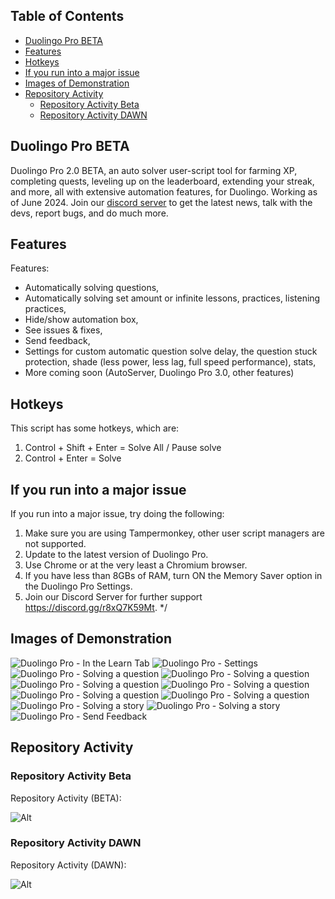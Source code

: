 ## Table of Contents
- [Duolingo Pro BETA](#duolingo-pro-beta)
- [Features](#features)
- [Hotkeys](#hotkeys)
- [If you run into a major issue](#if-you-run-into-a-major-issue)
- [Images of Demonstration](#images-of-demonstration)
- [Repository Activity](#repository-activity)
  - [Repository Activity Beta](#repository-activity-beta)
  - [Repository Activity DAWN](#repository-activity-dawn)

## Duolingo Pro BETA
Duolingo Pro 2.0 BETA, an auto solver user-script tool for farming XP, completing quests, leveling up on the leaderboard, extending your streak, and more, all with extensive automation features, for Duolingo. 
Working as of June 2024. 
Join our [discord server](https://discord.gg/r8xQ7K59Mt) to get the latest news, talk with the devs, report bugs, and do much more.

## Features
Features:
- Automatically solving questions,
- Automatically solving set amount or infinite lessons, practices, listening practices,
- Hide/show automation box,
- See issues & fixes,
- Send feedback,
- Settings for custom automatic question solve delay, the question stuck protection, shade (less power, less lag, full speed performance), stats,
- More coming soon (AutoServer, Duolingo Pro 3.0, other features)

## Hotkeys
This script has some hotkeys, which are:
1) Control + Shift + Enter = Solve All / Pause solve
2) Control + Enter = Solve


## If you run into a major issue
If you run into a major issue, try doing the following:
1) Make sure you are using Tampermonkey, other user script managers are not supported. 
2) Update to the latest version of Duolingo Pro.
3) Use Chrome or at the very least a Chromium browser.
4) If you have less than 8GBs of RAM, turn ON the Memory Saver option in the Duolingo Pro Settings.
5) Join our Discord Server for further support https://discord.gg/r8xQ7K59Mt.
*/

## Images of Demonstration
![Duolingo Pro - In the Learn Tab](./assets/readme/example1.jpeg)
![Duolingo Pro - Settings](./assets/readme/example10.jpeg)
![Duolingo Pro - Solving a question](./assets/readme/example2.jpeg)
![Duolingo Pro - Solving a question](./assets/readme/example3.jpeg)
![Duolingo Pro - Solving a question](./assets/readme/example4.jpeg)
![Duolingo Pro - Solving a question](./assets/readme/example5.jpeg)
![Duolingo Pro - Solving a question](./assets/readme/example6.jpeg)
![Duolingo Pro - Solving a question](./assets/readme/example7.jpeg)
![Duolingo Pro - Solving a story](./assets/readme/example8.jpeg)
![Duolingo Pro - Solving a story](./assets/readme/example9.jpeg)
![Duolingo Pro - Send Feedback](./assets/readme/example11.jpeg)

## Repository Activity

### Repository Activity Beta
Repository Activity (BETA):

![Alt](https://repobeats.axiom.co/api/embed/18df6f0efd89438636279250bade347d1deb8055.svg "Repobeats analytics image")

### Repository Activity DAWN
Repository Activity (DAWN):

![Alt](https://repobeats.axiom.co/api/embed/4c2dc0aef3008be1782e983680a0b2234f991e2f.svg "Repobeats analytics image")
